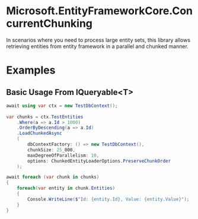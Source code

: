 # Microsoft.EntityFrameworkCore.ConcurrentChunking

In scenarios where you need to process large entity sets, this library allows retrieving entities from entity framework
in a parallel and chunked manner.

# Examples

## Basic Usage From IQueryable&lt;T&gt;

```csharp
await using var ctx = new TestDbContext();
 
var chunks = ctx.TestEntities
    .Where(a => a.Id > 1000)
    .OrderByDescending(a => a.Id)
    .LoadChunkedAsync
    (
        dbContextFactory: () => new TestDbContext(),
        chunkSize: 25_000,
        maxDegreeOfParallelism: 10,
        options: ChunkedEntityLoaderOptions.PreserveChunkOrder
    );

await foreach (var chunk in chunks)
{
    foreach(var entity in chunk.Entities)
    {
        Console.WriteLine($"Id: {entity.Id}, Value: {entity.Value}");
    }
}
```

